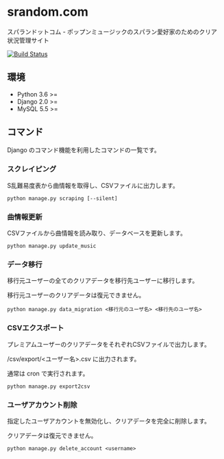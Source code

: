 # srandom.com
スパランドットコム - ポップンミュージックのスパラン愛好家のためのクリア状況管理サイト

[![Build Status](https://travis-ci.com/sapuri/srandom.com.svg?token=xwpmsyc4SnBSSQnifEya&branch=master)](https://travis-ci.com/sapuri/srandom.com)

## 環境
* Python 3.6 >=
* Django 2.0 >=
* MySQL 5.5 >=

## コマンド
Django のコマンド機能を利用したコマンドの一覧です。

### スクレイピング
S乱難易度表から曲情報を取得し、CSVファイルに出力します。

```
python manage.py scraping [--silent]
```

### 曲情報更新
CSVファイルから曲情報を読み取り、データベースを更新します。

```
python manage.py update_music
```

### データ移行
移行元ユーザーの全てのクリアデータを移行先ユーザーに移行します。

移行元ユーザーのクリアデータは復元できません。

```
python manage.py data_migration <移行元のユーザ名> <移行先のユーザ名>
```

### CSVエクスポート
プレミアムユーザーのクリアデータをそれぞれCSVファイルで出力します。

/csv/export/<ユーザー名>.csv に出力されます。

通常は cron で実行されます。

```
python manage.py export2csv
```

### ユーザアカウント削除
指定したユーザアカウントを無効化し、クリアデータを完全に削除します。

クリアデータは復元できません。

```
python manage.py delete_account <username>
```
